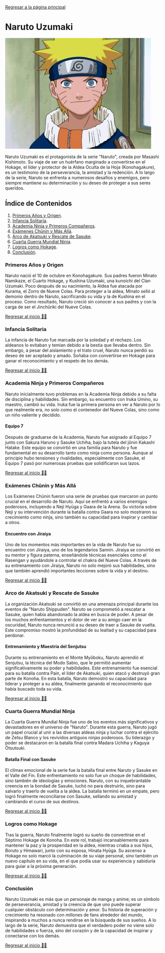 [Regresar a la página principal](../README.md)

# Naruto Uzumaki

![Naruto](img/naruto.jpeg)

Naruto Uzumaki es el protagonista de la serie "Naruto", creada por Masashi Kishimoto. Su viaje de ser un huérfano marginado a convertirse en el Hokage, el líder y protector de la Aldea Oculta de la Hoja (Konohagakure), es un testimonio de la perseverancia, la amistad y la redención. A lo largo de la serie, Naruto se enfrenta a numerosos desafíos y enemigos, pero siempre mantiene su determinación y su deseo de proteger a sus seres queridos.

## Índice de Contenidos

1. [Primeros Años y Origen](#primeros-años-y-origen).
2. [Infancia Solitaria](#infancia-solitaria).
3. [Academia Ninja y Primeros Compañeros](#academia-ninja-y-primeros-compañeros).
4. [Exámenes Chūnin y Más Allá](#exámenes-chūnin-y-más-allá).
5. [Arco de Akatsuki y Rescate de Sasuke](#arco-de-akatsuki-y-rescate-de-sasuke).
6. [Cuarta Guerra Mundial Ninja](#cuarta-guerra-mundial-ninja).
7. [Logros como Hokage](#logros-como-hokage).
8. [Conclusión](#conclusión).


### Primeros Años y Origen

Naruto nació el 10 de octubre en Konohagakure. Sus padres fueron Minato Namikaze, el Cuarto Hokage, y Kushina Uzumaki, una kunoichi del Clan Uzumaki. Poco después de su nacimiento, la Aldea fue atacada por Kurama, el Zorro de Nueve Colas. Para proteger a la aldea, Minato selló al demonio dentro de Naruto, sacrificando su vida y la de Kushina en el proceso. Como resultado, Naruto creció sin conocer a sus padres y con la carga de ser el Jinchūriki del Nueve Colas.

[Regresar al inicio ☝🏻](#naruto-uzumaki)

### Infancia Solitaria

La infancia de Naruto fue marcada por la soledad y el rechazo. Los aldeanos lo evitaban y temían debido a la bestia que llevaba dentro. Sin embargo, a pesar del aislamiento y el trato cruel, Naruto nunca perdió su deseo de ser aceptado y amado. Soñaba con convertirse en Hokage para ganar el reconocimiento y el respeto de los demás.

[Regresar al inicio ☝🏻](#naruto-uzumaki)

### Academia Ninja y Primeros Compañeros

Naruto inicialmente tuvo problemas en la Academia Ninja debido a su falta de disciplina y habilidades. Sin embargo, su encuentro con Iruka Umino, su maestro, cambió su vida. Iruka fue la primera persona en ver a Naruto por lo que realmente era, no solo como el contenedor del Nueve Colas, sino como un niño valiente y decidido.


#### Equipo 7

Después de graduarse de la Academia, Naruto fue asignado al Equipo 7 junto con Sakura Haruno y Sasuke Uchiha, bajo la tutela del jōnin Kakashi Hatake. Este equipo se convirtió en una familia para Naruto y fue fundamental en su desarrollo tanto como ninja como persona. Aunque al principio hubo tensiones y rivalidades, especialmente con Sasuke, el Equipo 7 pasó por numerosas pruebas que solidificaron sus lazos.

[Regresar al inicio ☝🏻](#naruto-uzumaki)

### Exámenes Chūnin y Más Allá

Los Exámenes Chūnin fueron una serie de pruebas que marcaron un punto crucial en el desarrollo de Naruto. Aquí se enfrentó a varios enemigos poderosos, incluyendo a Neji Hyūga y Gaara de la Arena. Su victoria sobre Neji y su intervención durante la batalla contra Gaara no solo mostraron su crecimiento como ninja, sino también su capacidad para inspirar y cambiar a otros.

#### Encuentro con Jiraiya

Uno de los momentos más importantes en la vida de Naruto fue su encuentro con Jiraiya, uno de los legendarios Sannin. Jiraiya se convirtió en su mentor y figura paterna, enseñándole técnicas esenciales como el Rasengan y ayudándole a controlar el chakra del Nueve Colas. A través de su entrenamiento con Jiraiya, Naruto no solo mejoró sus habilidades, sino que también aprendió importantes lecciones sobre la vida y el destino.

[Regresar al inicio ☝🏻](#naruto-uzumaki )

### Arco de Akatsuki y Rescate de Sasuke

La organización Akatsuki se convirtió en una amenaza principal durante los eventos de "Naruto Shippuden". Naruto se comprometió a rescatar a Sasuke, quien había abandonado la aldea en busca de poder. A pesar de los muchos enfrentamientos y el dolor de ver a su amigo caer en la oscuridad, Naruto nunca renunció a su deseo de traer a Sasuke de vuelta. Este compromiso mostró la profundidad de su lealtad y su capacidad para perdonar.

#### Entrenamiento y Maestría del Senjutsu

Durante su entrenamiento en el Monte Myōboku, Naruto aprendió el Senjutsu, la técnica del Modo Sabio, que le permitió aumentar significativamente su poder y habilidades. Este entrenamiento fue esencial para su batalla contra Pain, el líder de Akatsuki, quien atacó y destruyó gran parte de Konoha. En esta batalla, Naruto demostró su capacidad para liderar y proteger a su aldea, finalmente ganando el reconocimiento que había buscado toda su vida.

[Regresar al inicio ☝🏻](#naruto-uzumaki)

### Cuarta Guerra Mundial Ninja

La Cuarta Guerra Mundial Ninja fue uno de los eventos más significativos y devastadores en el universo de "Naruto". Durante esta guerra, Naruto jugó un papel crucial al unir a las diversas aldeas ninja y luchar contra el ejército de Zetsu Blanco y los revividos antiguos ninjas poderosos. Su liderazgo y poder se destacaron en la batalla final contra Madara Uchiha y Kaguya Ōtsutsuki.

#### Batalla Final con Sasuke

El clímax emocional de la serie fue la batalla final entre Naruto y Sasuke en el Valle del Fin. Este enfrentamiento no solo fue un choque de habilidades, sino también de ideologías y emociones. Naruto, con su inquebrantable creencia en la bondad de Sasuke, luchó no para destruirlo, sino para salvarlo y traerlo de vuelta a la aldea. La batalla terminó en un empate, pero logró finalmente reconciliarse con Sasuke, sellando su amistad y cambiando el curso de sus destinos.

[Regresar al inicio ☝🏻](#naruto-uzumaki)

### Logros como Hokage

Tras la guerra, Naruto finalmente logró su sueño de convertirse en el Séptimo Hokage de Konoha. En este rol, trabajó incansablemente para mantener la paz y la prosperidad en la aldea, mientras criaba a sus hijos, Boruto y Himawari, junto con su esposa, Hinata Hyūga. Su ascenso a Hokage no solo marcó la culminación de su viaje personal, sino también un nuevo capítulo en su vida, en el que podía usar su experiencia y sabiduría para guiar a la próxima generación.

[Regresar al inicio ☝🏻](#naruto-uzumaki)

### Conclusión

Naruto Uzumaki es más que un personaje de manga y anime; es un símbolo de perseverancia, amistad y la creencia de que uno puede superar cualquier obstáculo con determinación y amor. Su historia de superación y crecimiento ha resonado con millones de fans alrededor del mundo, inspirando a muchos a nunca rendirse en la búsqueda de sus sueños. A lo largo de la serie, Naruto demuestra que el verdadero poder no viene solo de habilidades o fuerza, sino del corazón y de la capacidad de inspirar y conectarse con los demás.

[Regresar al inicio ☝🏻](#naruto-uzumaki)

